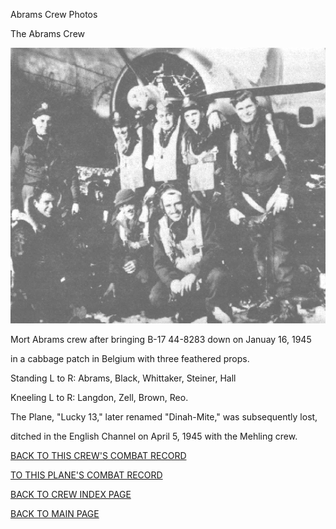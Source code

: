 
Abrams Crew Photos






 




The Abrams Crew  
  

![](Abrams.jpg)  

Mort Abrams crew after bringing B-17 44-8283 down on Januay 16, 1945   

in a cabbage patch in Belgium with three feathered props.  

Standing L to R: Abrams, Black, Whittaker, Steiner, Hall  

Kneeling L to R: Langdon, Zell, Brown, Reo.  

The Plane, "Lucky 13," later renamed "Dinah-Mite," was subsequently lost,   

ditched in the English Channel on April 5, 1945 with the Mehling crew.
  
  

[BACK TO THIS CREW'S COMBAT RECORD](crews/Abrams.md)  

[TO THIS PLANE'S COMBAT RECORD](b17s/44-8283.md)  

[BACK TO CREW INDEX PAGE](000crews.md)  

[BACK TO MAIN PAGE](index.html)


